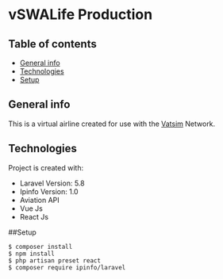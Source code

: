 # vSWALife Production

## Table of contents
* [General info](#general-info)
* [Technologies](#technologies)
* [Setup](#setup)

## General info
This is a virtual airline created for use with the [Vatsim](https://vatsim.net) Network.
	
## Technologies
Project is created with:
* Laravel Version: 5.8
* Ipinfo Version: 1.0
* Aviation API
* Vue Js
* React Js

##Setup
```
$ composer install
$ npm install
$ php artisan preset react
$ composer require ipinfo/laravel

```
